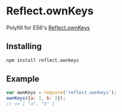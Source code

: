 # Reflect.ownKeys

Polyfill for ES6's [Reflect.ownKeys](https://developer.mozilla.org/en-US/docs/Web/JavaScript/Reference/Global_Objects/Reflect/ownKeys)

## Installing

```sh
npm install reflect.ownkeys
```

## Example

```js
var ownKeys = require('reflect.ownkeys');
ownKeys({a: 1, b: 2});
// => [ "a", "b" ]
```
